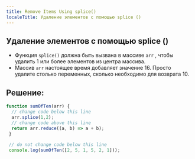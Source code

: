 ```yaml
---
title: Remove Items Using splice()
localeTitle: Удаление элементов с помощью splice ()
---
```

## Удаление элементов с помощью splice ()

*   Функция `splice()` должна быть вызвана в массиве `arr` , чтобы удалить 1 или более элементов из центра массива.
*   Массив `arr` настоящее время добавляет значение 16. Просто удалите столько переменных, сколько необходимо для возврата 10.

## Решение:

```javascript
function sumOfTen(arr) { 
  // change code below this line 
  arr.splice(1,2); 
  // change code above this line 
  return arr.reduce((a, b) => a + b); 
 } 
 
 // do not change code below this line 
 console.log(sumOfTen([2, 5, 1, 5, 2, 1])); 

```